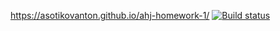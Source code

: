 https://asotikovanton.github.io/ahj-homework-1/
[![Build status](https://ci.appveyor.com/api/projects/status/02m1p94d5ujx2k7s?svg=true)](https://ci.appveyor.com/project/AsotikovAnton/ahj-homework-1)
